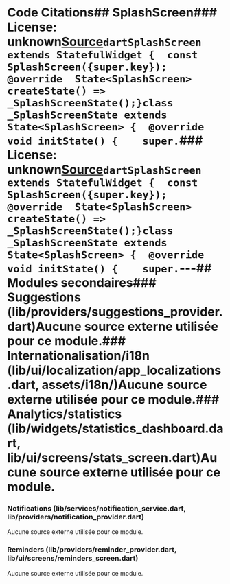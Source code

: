 # Code Citations## SplashScreen### License: unknown[Source](https://github.com/Maks-Kyrychok/login-app-lecture-1/blob/a8454b7c0e650ebfbb5591036462050569edcf73/lib/screens/splash_screen.dart)```dartSplashScreen extends StatefulWidget {  const SplashScreen({super.key});  @override  State<SplashScreen> createState() => _SplashScreenState();}class _SplashScreenState extends State<SplashScreen> {  @override  void initState() {    super.```### License: unknown[Source](https://github.com/HMaroba/booking_app/blob/67cc9d35267abec212401975ae9e6f2c46a2b0e4/lib/splash.dart)```dartSplashScreen extends StatefulWidget {  const SplashScreen({super.key});  @override  State<SplashScreen> createState() => _SplashScreenState();}class _SplashScreenState extends State<SplashScreen> {  @override  void initState() {    super.```---## Modules secondaires### Suggestions (lib/providers/suggestions_provider.dart)Aucune source externe utilisée pour ce module.### Internationalisation/i18n (lib/ui/localization/app_localizations.dart, assets/i18n/)Aucune source externe utilisée pour ce module.### Analytics/statistics (lib/widgets/statistics_dashboard.dart, lib/ui/screens/stats_screen.dart)Aucune source externe utilisée pour ce module.
### Notifications (lib/services/notification_service.dart, lib/providers/notification_provider.dart)

Aucune source externe utilisée pour ce module.

### Reminders (lib/providers/reminder_provider.dart, lib/ui/screens/reminders_screen.dart)

Aucune source externe utilisée pour ce module.

